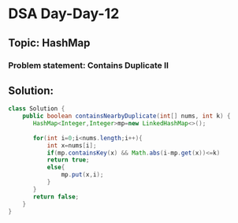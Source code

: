 # DSA Day-Day-12

## Topic: HashMap
### Problem statement: Contains Duplicate II
## Solution:
```java
class Solution {
    public boolean containsNearbyDuplicate(int[] nums, int k) {
       HashMap<Integer,Integer>mp=new LinkedHashMap<>();
       
       for(int i=0;i<nums.length;i++){
           int x=nums[i];
           if(mp.containsKey(x) && Math.abs(i-mp.get(x))<=k)
           return true;
           else{
               mp.put(x,i);
           }
       }
       return false;
    }
}

```
